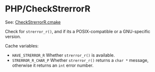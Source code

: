 # PHP/CheckStrerrorR

See: [CheckStrerrorR.cmake](https://github.com/petk/php-build-system/tree/master/cmake/cmake/modules/PHP/CheckStrerrorR.cmake)

Check for `strerror_r()`, and if its a POSIX-compatible or a GNU-specific
version.

Cache variables:

* `HAVE_STRERROR_R`
  Whether `strerror_r()` is available.
* `STRERROR_R_CHAR_P`
  Whether `strerror_r()` returns a `char *` message, otherwise it returns an
  `int` error number.

